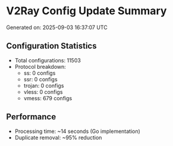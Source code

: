 # V2Ray Config Update Summary
Generated on: 2025-09-03 16:37:07 UTC

## Configuration Statistics
- Total configurations: 11503
- Protocol breakdown:
  - ss: 0 configs
  - ssr: 0 configs
  - trojan: 0 configs
  - vless: 0 configs
  - vmess: 679 configs

## Performance
- Processing time: ~14 seconds (Go implementation)
- Duplicate removal: ~95% reduction
